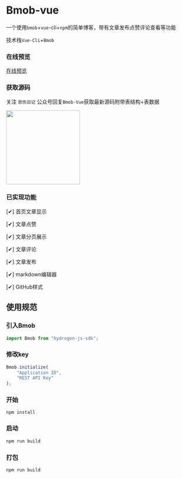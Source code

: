 # Bmob-vue
一个使用`bmob`+`vue`-cli+`npm`的简单博客，带有文章发布点赞评论查看等功能

技术栈`Vue-Cli`+`Bmob`

### 在线预览
[在线预览](http://crazy.lovemysoul.vip/demo/aaa)


### 获取源码
关注 ` 悲伤日记 ` 公众号回复` Bmob-Vue `获取最新源码附带表结构+表数据 

<img width=200 src="http://crazy-x-lovemysoul-x-vip.img.abc188.com/images/beishang.png">

### 已实现功能

[✔] 首页文章显示

[✔] 文章点赞

[✔] 文章分页展示

[✔] 文章评论

[✔] 文章发布

[✔] markdown编辑器

[✔] GitHub样式

## 使用规范

### 引入Bmob
``` javascript
import Bmob from "hydrogen-js-sdk";
```

### 修改key

``` javascript
Bmob.initialize(
    "Application ID",
    "REST API Key"
);
```

### 开始
``` javascrip
npm install
```

### 启动
``` javascript
npm run build
```

### 打包
``` javascrip
npm run build
```

